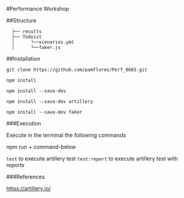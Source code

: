 #Performance Workshop

##Structure

```
  ├── results
  ├── Todoist
  │      └──scenarios.yml
  │      └──faker.js  
  ```

##Installation

``git clone https://github.com/pamflores/Perf_0603.git``

``npm install``

``npm install --save-dev``

``npm install --save-dev artillery``

``npm install --save-dev faker``

###Execution

Execute in the terminal the following commands

npm run + command-below

``test`` to execute artillery test
``test:report`` to execute artillery test with reports


###References

https://artillery.io/
